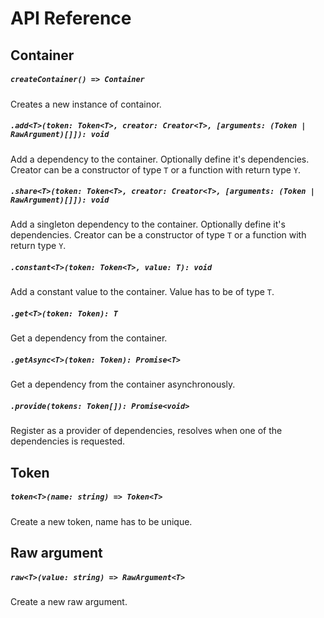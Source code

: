 # API Reference

## Container

##### `createContainer() => Container`

Creates a new instance of containor.

##### `.add<T>(token: Token<T>, creator: Creator<T>, [arguments: (Token | RawArgument)[]]): void`

Add a dependency to the container. Optionally define it's dependencies. Creator can be a constructor of type `T` or a function with return type `Y`.

##### `.share<T>(token: Token<T>, creator: Creator<T>, [arguments: (Token | RawArgument)[]]): void`

Add a singleton dependency to the container. Optionally define it's dependencies. Creator can be a constructor of type `T` or a function with return type `Y`.

##### `.constant<T>(token: Token<T>, value: T): void`

Add a constant value to the container. Value has to be of type `T`.

##### `.get<T>(token: Token): T`

Get a dependency from the container.

##### `.getAsync<T>(token: Token): Promise<T>`

Get a dependency from the container asynchronously.

##### `.provide(tokens: Token[]): Promise<void>`

Register as a provider of dependencies, resolves when one of the dependencies is requested.

## Token

##### `token<T>(name: string) => Token<T>`

Create a new token, name has to be unique.

## Raw argument

##### `raw<T>(value: string) => RawArgument<T>`

Create a new raw argument.
